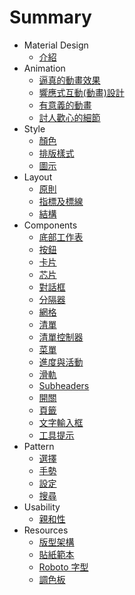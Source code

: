 # Summary

* Material Design 
	* [介紹](material-design-introduction.md)
* Animation
	* [逼真的動畫效果](animation-authentic-motion.md)
	* [響應式互動(動畫)設計](animation-responsive-interaction.md) 
	* [有意義的動畫](animation-meaningful-transitions.md)
	* [討人歡心的細節](animation-delightful-details.md)
* Style
	* [顏色](style-color.md)
	* [排版樣式](style-typography.md)
	* [圖示](style-icons.md)
	<!-- * [Imagery](style-imagery.md) -->
* Layout
	* [原則](layout-principles.md)
	* [指標及標線](layout-metrics-and-keylines.md)
	* [結構](layout-structure.md)
* Components
	* [底部工作表](components-bottom-sheets.md)
	* [按鈕](components-buttons.md)
	* [卡片](components-cards.md)
	* [芯片](components-chips.md)
	* [對話框](components-dialogs.md)
	* [分隔器](components-dividers.md)
	* [網格](components-grids.md)
	* [清單](components-lists.md)
	* [清單控制器](components-list-controls.md) 
	* [菜單](components-menus.md) 
	* [進度與活動](components-prosgress-and-activity.md) 
	* [滑軌](components-sliders.md)
	<!-- * [Snackbars and Toasts](components-snackbars-and-toasts.md) -->
	* [Subheaders](components-subheaders.md)
	* [開關](components-switches.md)
	* [頁籤](components-tabs.md)
	* [文字輸入框](components-text-fields.md)
	* [工具提示](components-tooltips.md)
* Pattern
	* [選擇](patterns-selection.md)
	* [手勢](patterns-gestures.md) 
	<!-- * [Promotes Actions](patterns-promotes-actions.md) -->
	* [設定](patterns-settings.md)
	<!-- * [Imagery Treatment](patterns-imagery-treatment.md) -->
	* [搜尋](patterns-search.md) 
* Usability
	* [親和性](usability-accessibility.md)
* Resources
	* [版型架構](resources-layout-templates.md)
	* [貼紙範本](resources-sticker-sheets.md)
	* [Roboto 字型](resources-roboto-font.md)
	* [調色板](resources-color-palettes.md)












 









